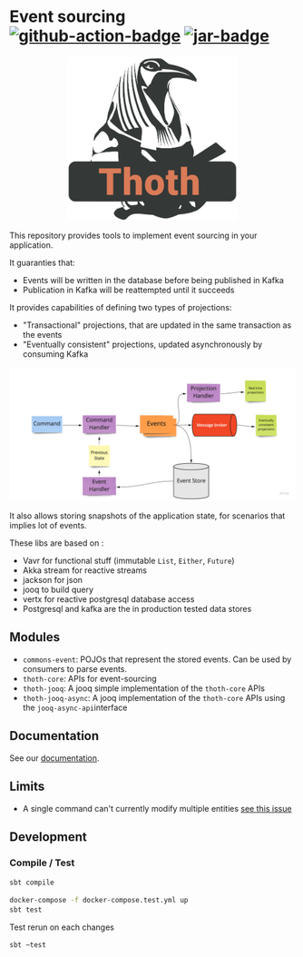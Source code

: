 # Event sourcing [![github-action-badge][]][github-action] [![jar-badge][]][jar]

[github-action]:        https://github.com/MAIF/thoth/actions?query=workflow%3ABuild
[github-action-badge]:  https://github.com/MAIF/thoth/workflows/Build/badge.svg?branch=master
[jar]:              https://maven-badges.herokuapp.com/maven-central/fr.maif/thoth-core_2.13
[jar-badge]:        https://maven-badges.herokuapp.com/maven-central/fr.maif/thoth-core_2.13/badge.svg

<p align="center">
    <img src="thoth.png" alt="thoth" width="300"/>
</p>

This repository provides tools to implement event sourcing in your application. 

It guaranties that:
* Events will be written in the database before being published in Kafka
* Publication in Kafka will be reattempted until it succeeds

It provides capabilities of defining two types of projections:
* "Transactional" projections, that are updated in the same transaction as the events
* "Eventually consistent" projections, updated asynchronously by consuming Kafka

![](thoth-documentation/src/main/paradox/img/thoth_event_sourcing.jpg)

It also allows storing snapshots of the application state, for scenarios that implies lot of events. 

These libs are based on : 
 * Vavr for functional stuff (immutable `List`, `Either`, `Future`)
 * Akka stream for reactive streams
 * jackson for json 
 * jooq to build query 
 * vertx for reactive postgresql database access  
 * Postgresql and kafka are the in production tested data stores 

## Modules 

 * `commons-event`: POJOs that represent the stored events. Can be used by consumers to parse events. 
 * `thoth-core`: APIs for event-sourcing 
 * `thoth-jooq`: A jooq simple implementation of the `thoth-core` APIs   
 * `thoth-jooq-async`: A jooq implementation of the `thoth-core` APIs using the `jooq-async-api`interface

## Documentation

See our [documentation](https://maif.github.io/thoth/manual/).

## Limits

* A single command can't currently modify multiple entities [see this issue](https://github.com/MAIF/thoth/issues/4)

## Development 

### Compile / Test 

```bash
sbt compile
```

```bash
docker-compose -f docker-compose.test.yml up 
sbt test
```

Test rerun on each changes 

```bash
sbt ~test
```
